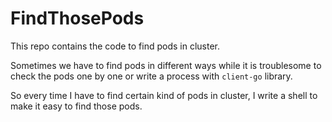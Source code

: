 # FindThosePods

 This repo contains the code to find pods in cluster.

 Sometimes we have to find pods in different ways while it is troublesome to check the pods one by one or write a process with `client-go` library.

 So every time I have to find certain kind of pods in cluster, I write a shell to make it easy to find those pods.